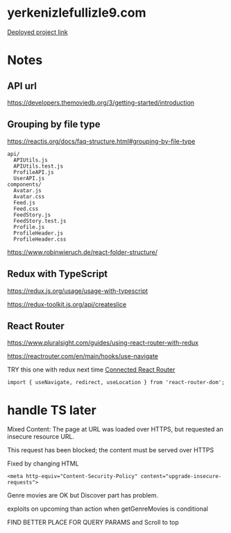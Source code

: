 # yerkenizlefullizle9.com

[Deployed project link](https://main.d9k5wnto5btwe.amplifyapp.com/)

# Notes



## API url

https://developers.themoviedb.org/3/getting-started/introduction

## Grouping by file type

https://reactjs.org/docs/faq-structure.html#grouping-by-file-type

```
api/
  APIUtils.js
  APIUtils.test.js
  ProfileAPI.js
  UserAPI.js
components/
  Avatar.js
  Avatar.css
  Feed.js
  Feed.css
  FeedStory.js
  FeedStory.test.js
  Profile.js
  ProfileHeader.js
  ProfileHeader.css
```

https://www.robinwieruch.de/react-folder-structure/

## Redux with TypeScript

https://redux.js.org/usage/usage-with-typescript

https://redux-toolkit.js.org/api/createslice

## React Router

https://www.pluralsight.com/guides/using-react-router-with-redux

https://reactrouter.com/en/main/hooks/use-navigate

TRY this one with redux next time [Connected React Router](https://github.com/supasate/connected-react-router)

```
import { useNavigate, redirect, useLocation } from 'react-router-dom';
```
# handle TS later

Mixed Content: The page at URL was loaded over HTTPS, but requested an insecure resource URL.

This request has been blocked; the content must be served over HTTPS

Fixed by changing HTML
```
<meta http-equiv="Content-Security-Policy" content="upgrade-insecure-requests">
```

Genre movies are OK but Discover part has problem.

exploits on upcoming than action when getGenreMovies is conditional

FIND BETTER PLACE FOR QUERY PARAMS and Scroll to top



